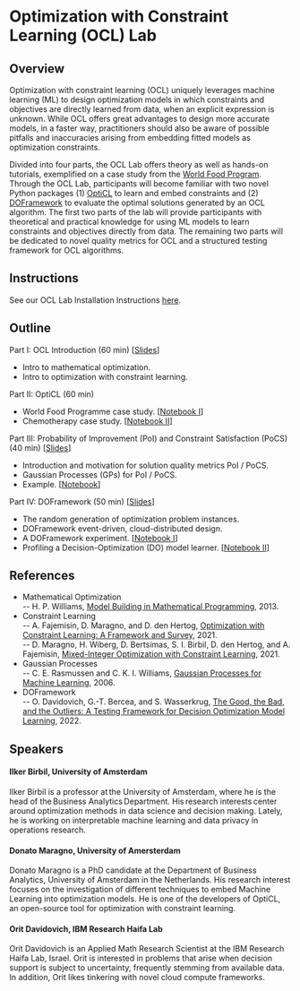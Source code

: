 # Optimization with Constraint Learning (OCL) Lab 

## Overview

Optimization with constraint learning (OCL) uniquely leverages machine learning (ML) to design optimization models in which constraints and objectives are directly learned from data, when an explicit expression is unknown. While OCL offers great advantages to design more accurate models, in a faster way, practitioners should also be aware of possible pitfalls and inaccuracies arising from embedding fitted models as optimization constraints. 

Divided into four parts, the OCL Lab offers theory as well as hands-on tutorials, exemplified on a case study from the [World Food Program](https://www.informs.org/News-Room/INFORMS-Releases/News-Releases/Food-Assistance-Amid-Emergency-Responses-The-United-Nations-World-Food-Programme-WFP-Awarded-the-2021-INFORMS-Edelman-Award). Through the OCL Lab, participants will become familiar with two novel Python packages (1) [OptiCL](https://github.com/hwiberg/OptiCL) to learn and embed constraints and (2) [DOFramework](https://github.com/IBM/doframework) to evaluate the optimal solutions generated by an OCL algorithm. The first two parts of the lab will provide participants with theoretical and practical knowledge for using ML models to learn constraints and objectives directly from data. The remaining two parts will be dedicated to novel quality metrics for OCL and a structured testing framework for OCL algorithms.

## Instructions

See our OCL Lab Installation Instructions [here](https://github.com/ordavidov/ocl_lab/blob/main/docs/ocl_lab.md).

## Outline

Part I: OCL Introduction (60 min) [[Slides](https://github.com/ordavidov/ocl_lab/blob/main/slides/AAAI23%20-%20Part%20I.pptx)]
* Intro to mathematical optimization.
* Intro to optimization with constraint learning.

Part II: OptiCL (60 min) 

* World Food Programme case study. [[Notebook I](https://github.com/ordavidov/ocl_lab/blob/main/notebooks/WFP/World%20Food%20Programme%20Case%20Study.ipynb)]
* Chemotherapy case study. [[Notebook II](https://github.com/ordavidov/ocl_lab/blob/main/notebooks/Chemotherapy/Chemotherapy%20case%20study.ipynb)]

Part III: Probability of Improvement (PoI) and Constraint Satisfaction (PoCS) (40 min) [[Slides](https://github.com/ordavidov/ocl_lab/blob/main/slides/poi_ocl_slides.pdf)]

* Introduction and motivation for solution quality metrics PoI / PoCS.
* Gaussian Processes (GPs) for PoI / PoCS.
* Example. [[Notebook](https://github.com/ordavidov/ocl_lab/blob/main/notebooks/POI/poi.ipynb)]

Part IV: DOFramework (50 min) [[Slides](https://github.com/ordavidov/ocl_lab/blob/main/slides/doframework_ocl_slides.pdf)]

* The random generation of optimization problem instances.
* DOFramework event-driven, cloud-distributed design.
* A DOFramework experiment. [[Notebook I](https://github.com/ordavidov/ocl_lab/blob/main/notebooks/DOFramework/example.ipynb)]
* Profiling a Decision-Optimization (DO) model learner. [[Notebook II](https://github.com/ordavidov/ocl_lab/blob/main/notebooks/DOFramework/profile.ipynb)]

## References

* Mathematical Optimization <br>
-- H. P. Williams, [Model Building in Mathematical Programming](https://www.wiley.com/en-us/Model+Building+in+Mathematical+Programming%2C+5th+Edition-p-9781118443330), 2013.
* Constraint Learning <br>
-- A. Fajemisin, D. Maragno, and D. den Hertog, [Optimization with Constraint Learning: A Framework and Survey](https://arxiv.org/abs/2110.02121), 2021.<br>
-- D. Maragno, H. Wiberg, D. Bertsimas, S. I. Birbil, D. den Hertog, and A. Fajemisin, [Mixed-Integer Optimization with Constraint Learning](https://arxiv.org/abs/2111.04469), 2021.
* Gaussian Processes <br>
-- C. E. Rasmussen and C. K. I. Williams, [Gaussian Processes for Machine Learning](http://gaussianprocess.org/gpml/), 2006.
* DOFramework <br>
-- O. Davidovich, G.-T. Bercea, and S. Wasserkrug, [The Good, the Bad, and the Outliers: A Testing Framework for Decision Optimization Model Learning](https://dl.acm.org/doi/10.1145/3534678.3539094), 2022.

## Speakers


#### Ilker Birbil, University of Amsterdam

Ilker Birbil is a professor at the University of Amsterdam, where he is the head of the Business Analytics Department. His research interests center around optimization methods in data science and decision making. Lately, he is working on interpretable machine learning and data privacy in operations research.


#### Donato Maragno, University of Amersterdam

Donato Maragno is a PhD candidate at the Department of Business Analytics, University of Amsterdam in the Netherlands. His research interest focuses on the investigation of different techniques to embed Machine Learning into optimization models. He is one of the developers of OptiCL, an open-source tool for optimization with constraint learning.


#### Orit Davidovich, IBM Research Haifa Lab

Orit Davidovich is an Applied Math Research Scientist at the IBM Research Haifa Lab, Israel. Orit is interested in problems that arise when decision support is subject to uncertainty, frequently stemming from available data. In addition, Orit likes tinkering with novel cloud compute frameworks.



